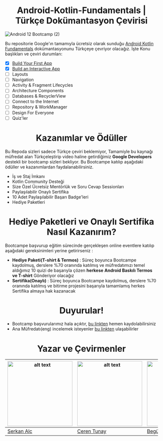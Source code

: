 <h1 align="center">  
   Android-Kotlin-Fundamentals | Türkçe Dokümantasyon Çevirisi
   </h1>  


![Android 12 Bootcamp (2)](https://user-images.githubusercontent.com/70329389/139955062-4e63d1a2-abf8-499b-88e2-e9b40ed2228a.png)

Bu repositorie Google'ın tamamıyla ücretsiz olarak sunduğu [Android Kotlin Fundamentals](https://developer.android.com/courses/kotlin-fundamentals/course) dokümantasyonunu Türkçeye çevriyor olacağız. İşte Konu başlıkları ve çeviri durumları:

- [x] [Build Your First App](https://github.com/serkanalc/Android-Kotlin-Fundamentals/tree/main/Part%201%20-%20Build%20Your%20First%20App)
- [x] [Build an Interactive App](https://github.com/serkanalc/Android-Kotlin-Fundamentals/tree/main/Part%202%20-%20Build%20an%20interactive%20app)
- [ ] Layouts
- [ ] Navigation
- [ ] Activity & Fragment Lifecycles
- [ ] Architecture Components
- [ ] Databases & RecyclerView
- [ ] Connect to the Internet
- [ ] Repository & WorkManager
- [ ] Design For Everyone
- [ ] Quiz'ler

<h1 align="center">  
   Kazanımlar ve Ödüller
   </h1>  

Bu Repoda sizleri sadece Türkçe çeviri beklemiyor, Tamamiyle bu kaynağı müfredat alan Türkçeleştirip video haline getirdiğimiz **Google Developers** destekli bir bootcamp sizleri bekliyor. Bu Bootcampe katılıp aşağıdaki ödüller ve kazanımlardan faydalanabilirsiniz.

- İş ve Staj İmkanı
- Kotlin Community Desteği
- Size Özel Ücretsiz Mentörlük ve Soru Cevap Sessionları
- Paylaşılabilir Onaylı Sertifika
- 10 Adet Paylaşılabilir Başarı Badge'leri
- Hediye Paketleri

<h1 align="center">  
   Hediye Paketleri ve Onaylı Sertifika Nasıl Kazanırım?
   </h1>  

Bootcampe başvurup eğitim sürecinde gerçekleşen online eventlere katılıp aşağıdaki gereksinimleri yerine getirirseniz :

- **Hediye Paketi(T-shirt & Termos)** : Süreç boyunca Bootcampe kaydolmuş, derslere %70 oranında katılmış ve müfredatımızı temel aldığımız 10 quizi de başarıyla çözen **herkese** **Android Baskılı Termos ve T-shirt** Gönderiyor olacağız
- **Sertifika(Onaylı)** : Süreç boyunca Bootcampe kaydolmuş, derslere %70 oranında katılmış ve bitirme projesini başarıyla tamamlamış herkes Sertifika almaya hak kazanacak

<h1 align="center">  
   Duyurular!
   </h1>  
   
   - Bootcamp başvurularımız hala açıktır, [bu linkten](https://forms.gle/Zuz77veu4JKLgFCV7) hemen kaydolabilirsiniz
   - Ana Müfredatı(eng) incelemek isteyenler [bu linkten](https://developer.android.com/courses/kotlin-fundamentals/course) ulaşabilirler
   
<h1 align="center">  
   Yazar ve Çevirmenler 
   </h1>  


| <img src="https://avatars.githubusercontent.com/u/70329389?v=4" alt="alt text" width="214"> | <img src="https://avatars.githubusercontent.com/u/80598532?v=4" alt="alt text" width="214"> | <img src="https://avatars.githubusercontent.com/u/46448616?v=4" alt="alt text" width="214"> | <img src="https://avatars.githubusercontent.com/u/93822612?v=4" alt="alt text" width="215"> | 
|---|---|---|---|
|[Serkan Alc](https://github.com/serkanalc)|[Ceren Tunay](https://github.com/gulcerentunay)|[Begüm Yolcu](https://github.com/bgmylc)|[Mehmet Ali Cantez](https://github.com/mcantez)|

  
